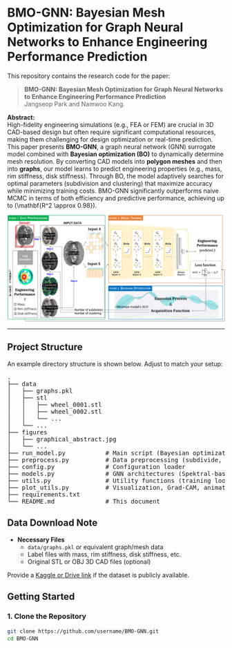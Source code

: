 # BMO-GNN: Bayesian Mesh Optimization for Graph Neural Networks to Enhance Engineering Performance Prediction

This repository contains the research code for the paper:

> **BMO-GNN: Bayesian Mesh Optimization for Graph Neural Networks to Enhance Engineering Performance Prediction**  
> Jangseop Park and Namwoo Kang.

**Abstract:**  
High-fidelity engineering simulations (e.g., FEA or FEM) are crucial in 3D CAD-based design but often require significant computational resources, making them challenging for design optimization or real-time prediction. This paper presents **BMO-GNN**, a graph neural network (GNN) surrogate model combined with **Bayesian optimization (BO)** to dynamically determine mesh resolution. By converting CAD models into **polygon meshes** and then into **graphs**, our model learns to predict engineering properties (e.g., mass, rim stiffness, disk stiffness). Through BO, the model adaptively searches for optimal parameters (subdivision and clustering) that maximize accuracy while minimizing training costs. BMO-GNN significantly outperforms naive MCMC in terms of both efficiency and predictive performance, achieving up to \(\mathbf{R^2 \approx 0.98}\).

![Graphical Abstract](./figures/graphical_abstract.jpg "Graphical Abstract Example")

---

## Project Structure

An example directory structure is shown below. Adjust to match your setup:

<pre>
.
├── data
│   ├── graphs.pkl
│   ├── stl
│   │   ├── wheel_0001.stl
│   │   ├── wheel_0002.stl
│   │   └── ...
│   └── ...
├── figures
│   ├── graphical_abstract.jpg
│   └── ...
├── run_model.py           # Main script (Bayesian optimization + GNN training)
├── preprocess.py          # Data preprocessing (subdivide, cluster, etc.)
├── config.py              # Configuration loader
├── models.py              # GNN architectures (Spektral-based)
├── utils.py               # Utility functions (training loops, logging, etc.)
├── plot_utils.py          # Visualization, Grad-CAM, animations, etc.
├── requirements.txt
└── README.md              # This document
</pre>

## Data Download Note

- **Necessary Files**  
  - `data/graphs.pkl` or equivalent graph/mesh data  
  - Label files with mass, rim stiffness, disk stiffness, etc.  
  - Original STL or OBJ 3D CAD files (optional)  

Provide a [Kaggle or Drive link](#) if the dataset is publicly available.

## Getting Started

### 1. Clone the Repository

```bash
git clone https://github.com/username/BMO-GNN.git
cd BMO-GNN
```
